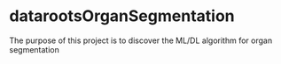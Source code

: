 # datarootsOrganSegmentation

The purpose of this project is to discover the ML/DL algorithm for organ segmentation

